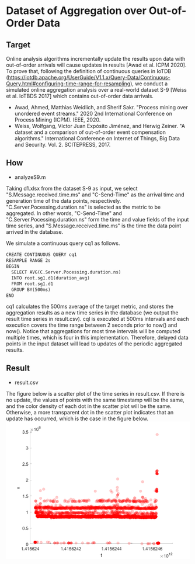 # Dataset of Aggregation over Out-of-Order Data

## Target
Online analysis algorithms incrementally update the results upon data with out-of-order arrivals will cause updates in results [Awad et al. ICPM 2020].
To prove that,
following the definition of continuous queries in IoTDB (https://iotdb.apache.org/UserGuide/V1.1.x/Query-Data/Continuous-Query.html#configuring-time-range-for-resampling),
we conduct a simulated online aggregation analysis over a real-world dataset S-9 [Weiss et al. IoTBDS 2017] which contains out-of-order data arrivals. 

- Awad, Ahmed, Matthias Weidlich, and Sherif Sakr. "Process mining over unordered event streams." 2020 2nd International Conference on Process Mining (ICPM). IEEE, 2020.
- Weiss, Wolfgang, Víctor Juan Expósito Jiménez, and Herwig Zeiner. "A dataset and a comparison of out-of-order event compensation algorithms." International Conference on Internet of Things, Big Data and Security. Vol. 2. SCITEPRESS, 2017.

## How
- analyzeS9.m

Taking d1.xlsx from the dataset S-9 as input, we select "S.Message.received.time.ms" and "C-Send-Time" as the arrival time and generation time of the data points, respectively.
"C.Server.Pocessing.duration.ns" is selected as the metric to be aggregated. 
In other words, "C-Send-Time" and "C.Server.Pocessing.duration.ns" form the time and value fields of the input time series, 
and "S.Message.received.time.ms" is the time the data point arrived in the database.

We simulate a continuous query cq1 as follows.
```
CREATE CONTINUOUS QUERY cq1
RESAMPLE RANGE 2s
BEGIN
  SELECT AVG(C.Server.Pocessing.duration.ns)
  INTO root.sg1.d1(duration_avg)
  FROM root.sg1.d1
  GROUP BY(500ms)
END
```
cq1 calculates the 500ms average of the target metric, and stores the aggregation results as a new time series in the database (we output the result time series in result.csv). 
cql is executed at 500ms intervals and each execution covers the time range between 2 seconds prior to now() and now(). 
Notice that aggregations for most time intervals will be computed multiple times, which is four in this implementation.
Therefore, delayed data points in the input dataset will lead to updates of the periodic aggregated results.


## Result
- result.csv

The figure below is a scatter plot of the time series in result.csv.
If there is no update, the values of points with the same timestamp will be the same, and the color density of each dot in the scatter plot will be the same.
Otherwise, a more transparent dot in the scatter plot indicates that an update has occurred, which is the case in the figure below.
![png](scatter_plot_showing_updates.png)
